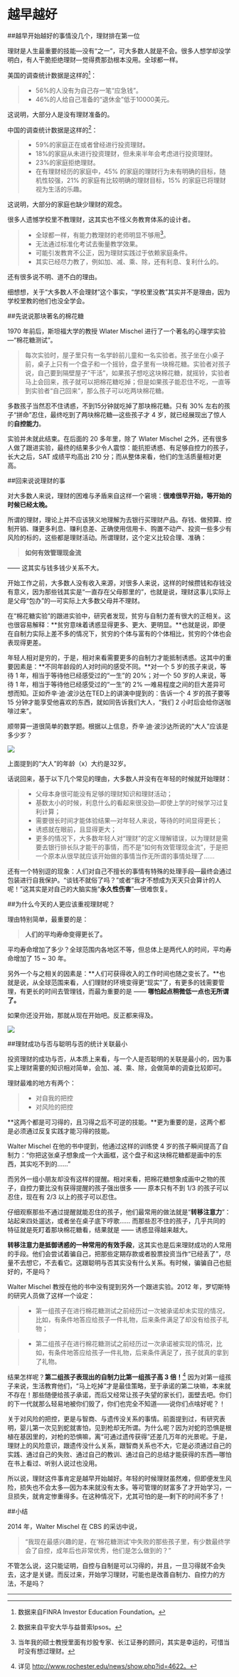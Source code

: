 # 越早越好

##越早开始越好的事情没几个，理财排在第一位

理财是人生最重要的技能—没有“之一”，可大多数人就是不会。很多人想学却没学明白，有人干脆拒绝理财—觉得费那劲根本没用。全球都一样。

美国的调查统计数据是这样的[^1]：

> - 56%的人没有为自己存一笔“应急钱”。
> - 46%的人给自己准备的“退休金”低于10000美元。

这说明，大部分人是没有理财准备的。

中国的调查统计数据是这样的[^2]：

> - 59%的家庭正在或者曾经进行投资理财。
> - 18%的家庭从未进行投资理财，但未来半年会考虑进行投资理财。
> - 23%的家庭拒绝理财。
> - 在有理财经历的家庭中，45% 的家庭的理财行为未有明确的目标，随机性较强，21% 的家庭有比较明确的理财目标，15% 的家庭已将理财视为生活的乐趣。

这说明，大部分的家庭也缺少理财的观念。

很多人遗憾学校里不教理财，这其实也不怪义务教育体系的设计者。

> - 全球都一样，有能力教理财的老师明显不够用[^3]。
> - 无法通过标准化考试去衡量教学效果。
> - 可能引发教育不公正，因为理财实践过于依赖家庭条件。
> - 其实已经尽力教了，例如加、减、乘、除，还有利息、复利什么的。

还有很多说不明、道不白的理由。

细想想，关于“大多数人不会理财”这个事实，“学校里没教”其实并不是理由，因为学校里教的他们也没全学会。

##先说说那块著名的棉花糖

1970 年前后，斯坦福大学的教授 Wlater Mischel 进行了一个著名的心理学实验—“棉花糖测试”。

> 每次实验时，屋子里只有一名学龄前儿童和一名实验者。孩子坐在小桌子前，桌子上只有一个盘子和一个摇铃，盘子里有一块棉花糖。实验者对孩子说，自己要到隔壁屋子“干活”，如果孩子想吃这块棉花糖，就摇铃，实验者马上会回来，孩子就可以把棉花糖吃掉；但是如果孩子能忍住不吃，一直等到实验者“自己回来”，那么孩子可以吃两块棉花糖。

多数孩子当然忍不住诱惑，不到15分钟就吃掉了那块棉花糖。只有 30% 左右的孩子“拼命”忍住，最终吃到了两块棉花糖—这些孩子才 4 岁，就已经展现出了惊人的**自控能力**。

实验并未就此结束。在后面的 20 多年里，除了 Wlater Mischel 之外，还有很多人做了跟进实验，最终的结果多少令人震惊：能抗拒诱惑、有足够自控力的孩子，长大之后，SAT 成绩平均高出 210 分；而从整体来看，他们的生活质量相对更高。

##回来说说理财的事

对大多数人来说，理财的困难与矛盾来自这样一个窘境：**很难很早开始，等开始的时候已经太晚。**

所谓的理财，理论上并不应该狭义地理解为去银行买理财产品。存钱、做预算、控制开销、赚更多利息、赚利息差、正确使用信用卡、购置不动产、投资一些多少有风险的标的，这些都是理财活动。所谓理财，这个定义比较合理、准确：

> **如何有效管理现金流**

—— 这其实与钱多钱少关系不大。

开始工作之前，大多数人没有收入来源，对很多人来说，这样的时候攒钱和存钱没有意义，因为那些钱其实是“一直存在父母那里的”，也就是说，理财这事儿实际上是父母“包办”的—可实际上大多数父母并不理财。

在“棉花糖实验”的跟进实验中，研究者发现，贫穷与自制力差有很大的正相关。这也很容易解释：**贫穷意味着诱惑显得更多、更大、更明显。**也就是说，即便在自制力实际上差不多的情况下，贫穷的个体与富有的个体相比，贫穷的个体也会表现得更差。

年轻人相对是穷的，于是，相对来看需要更多的自制力才能抵制诱惑。这其中的重要因素是：**不同年龄段的人对时间的感受不同。**对一个 5 岁的孩子来说，等待 1 年，相当于等待他已经感受过的“一生”的 20%；对一个 50 岁的人来说，等待 1 年，相当于等待他已经感受过的“一生”的 2% —难易程度之间的巨大差异可想而知。正如乔辛·迪·波沙达在TED上的讲演中提到的：告诉一个 4 岁的孩子要等 15 分钟才能享受他喜欢的东西，就如同告诉我们大人，“我们 2 小时后会给你送咖啡过来”。

顺带算一道很简单的数学题。根据以上信息，乔辛·迪·波沙达所说的“大人”应该是多少岁？

![](images/licai-1-23.png)

上面提到的“大人”的年龄（x）大约是32岁。

话说回来，基于以下几个常见的理由，大多数人并没有在年轻的时候就开始理财：

> - 父母本身很可能没有足够的理财知识和理财活动；
> - 基数太小的时候，利息什么的看起来很没劲—即使上学的时候学习过复利计算；
> - 需要很长时间才能体验结果—对年轻人来说，等待的时间显得更长；
> - 诱惑就在眼前，且显得更大；
> - 更多的情况下，大多数年轻人对“理财”的定义理解错误，以为理财是需要去银行排长队才能干的事情，而不是“如何有效管理现金流”，于是把一个原本从很早就应该开始做的事情当作无所谓的事情处理了……

还有一个特别逗的现象：人们对自己不擅长的事情有特殊的处理手段—最终会通过包装进行自我保护。“谈钱不就俗了吗？”或者“我才不想成为天天只会算计的人呢！”这其实是对自己的大脑实施“**永久性伤害**”—很难恢复。

##为什么今天的人更应该重视理财呢？

理由特别简单，最重要的是：

> **人们的平均寿命变得更长了。**

平均寿命增加了多少？全球范围内各地区不等，但总体上是两代人的时间，平均寿命增加了 15 ~ 30 年。

另外一个与之相关的因素是：**人们可获得收入的工作时间也随之变长了。**也就是说，从全球范围来看，人们理财的环境变得更“现实”了，有更多的钱需要管理，有更长的时间去管理钱，而最为重要的是 —— **哪怕起点稍微低一点也无所谓了。**

如果你还没开始，那就从现在开始吧。反正都来得及。

![](images/licai-2-26.jpg)

##理财成功与否与聪明与否的统计关联最小

投资理财的成功与否，从本质上来看，与一个人是否聪明的关联是最小的，因为事实上理财需要的知识相对简单，会加、减、乘、除，会做简单的调查比较即可。

理财最难的地方有两个：

> - 对自我的把控
> - 对风险的把控

**这两个都是可习得的，且习得之后不可逆的技能。**更为重要的是，这两个都是必须通过反复实践才能习得的技能。

Walter Mischel 在他的书中提到，他通过这样的训练使 4 岁的孩子瞬间提高了自制力：“你把这张桌子想象成一个大画框，这个盘子和这块棉花糖都是画中的东西，其实吃不到的……”

而另外一组小朋友却没有这样的提醒。相对来看，把棉花糖想象成画中之物的孩子，自控力要比没有获得提醒的孩子强出很多 —— 原本只有不到 1/3 的孩子可以忍住，现在有 2/3 以上的孩子可以忍住。

仔细观察那些不通过提醒就能忍住的孩子，他们最常用的做法就是“**转移注意力**”：站起来四处遛达，或者坐在桌子底下哼歌…… 而那些忍不住的孩子，几乎共同的特征就是死盯着那块棉花糖看，结果就是 —— 诱惑显得越来越大。

**转移注意力是抵御诱惑的一种常用的有效手段**，这其实也是后来理财成功的人常用的手段。他们会尝试着骗自己，把那些定期存款或者股票投资当作“已经丢了”，尽量不去想它，不去看它。这跟聪明与否其实没有什么关系。有时候，骗骗自己也挺好的，不是吗？

Walter Mischel 教授在他的书中没有提到另外一个跟进实验。2012 年，罗切斯特的研究人员做了这样一个设定：

> - 第一组孩子在进行棉花糖测试之前经历过一次被承诺却未实现的情况，比如，有条件地答应给孩子一件礼物，后来条件满足了却没有给孩子礼物；

> - 第二组孩子在进行棉花糖测试之前经历过一次承诺被实现的情况，比如，有条件地答应给孩子一件礼物，后来条件满足了，孩子就真的拿到了礼物。

结果怎样呢？**第二组孩子表现出的自制力比第一组孩子高 3 倍！**[^4] 因为对第一组孩子来说，生活教育他们，“马上吃掉”才是最佳策略，至于承诺的第二块嘛，本来就不存在！那些随便给孩子承诺，而后又经常让孩子失望的家长们，面壁去吧。你们的下一代就那么轻易地被你们毁了，你们也完全不知道——说你们点啥好呢？！

关于对风险的把控，更是与智商、与遗传没关系的事情。前面提到过，有研究表明，婴儿第一次见到蛇就害怕，见到枪却无所谓。为什么呢？因为对蛇的恐惧是根植在基因里的，对枪的恐惧嘛，离“可通过遗传获得”还差几万年的光景呢。于是，理财上的风险意识，跟遗传没什么关系，跟智商关系也不大，它是必须通过自己的实践、通过自己的失败、通过自己的教训、通过自己的总结才能获得的东西—哪怕在书上看过、听别人说过也没用。

所以说，理财这件事肯定是越早开始越好。年轻的时候理财虽然难，但即便发生风险，损失也不会太多—因为本来就没有太多。等可管理的财富多了才开始学习，一旦损失，就肯定惨重得多。在这种情况下，尤其可怕的是—剩下的时间不多了！

##小结

2014 年，Walter Mischel 在 CBS 的采访中说，

> “我现在最感兴趣的是，在‘棉花糖测试’中失败的那些孩子里，有少数最终学会了自控，成年后也非常优秀，他们是怎么做到的？”

不管怎么说，这只能证明，自控与自制是可以习得的，并且，一旦习得就不会失去，这才是关键。而反过来，开始学习理财，可能也是改善自制力、自控力的方法，不是吗？

<hr />

[^1]: 数据来自FINRA Investor Education Foundation。
[^2]: 数据来自平安大华与益普索Ipsos。
[^3]: 当年我的硕士教授里面有炒股专家、长江证券的顾问，其实是幸运的，可惜当时没有想过理财。
[^4]: 详见 http://www.rochester.edu/news/show.php?id=4622。